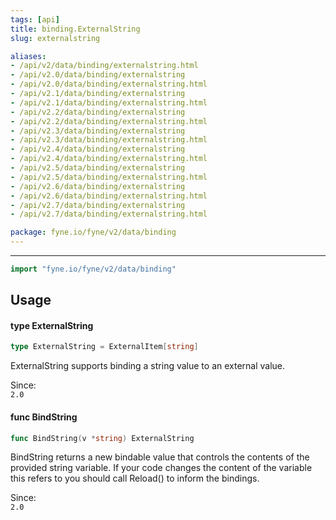 ```yaml
---
tags: [api]
title: binding.ExternalString
slug: externalstring

aliases:
- /api/v2/data/binding/externalstring.html
- /api/v2.0/data/binding/externalstring
- /api/v2.0/data/binding/externalstring.html
- /api/v2.1/data/binding/externalstring
- /api/v2.1/data/binding/externalstring.html
- /api/v2.2/data/binding/externalstring
- /api/v2.2/data/binding/externalstring.html
- /api/v2.3/data/binding/externalstring
- /api/v2.3/data/binding/externalstring.html
- /api/v2.4/data/binding/externalstring
- /api/v2.4/data/binding/externalstring.html
- /api/v2.5/data/binding/externalstring
- /api/v2.5/data/binding/externalstring.html
- /api/v2.6/data/binding/externalstring
- /api/v2.6/data/binding/externalstring.html
- /api/v2.7/data/binding/externalstring
- /api/v2.7/data/binding/externalstring.html

package: fyne.io/fyne/v2/data/binding
---
```



---
```go
import "fyne.io/fyne/v2/data/binding"
```

## Usage

#### type ExternalString

```go
type ExternalString = ExternalItem[string]
```

ExternalString supports binding a string value to an external value.


<div class="since">Since: <code>
2.0</code></div>

#### func  BindString

```go
func BindString(v *string) ExternalString
```
BindString returns a new bindable value that controls the contents of the provided string variable. If your code changes the content of the variable this refers to you should call Reload() to inform the bindings.


<div class="since">Since: <code>
2.0</code></div>
